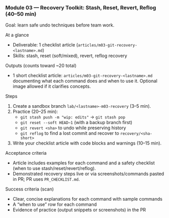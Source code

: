 ### Module 03 — Recovery Toolkit: Stash, Reset, Revert, Reflog (40–50 min)

Goal: learn safe undo techniques before team work.

At a glance
- Deliverable: 1 checklist article (`articles/m03-git-recovery-<lastname>.md`)
- Skills: stash, reset (soft/mixed), revert, reflog recovery

Outputs (counts toward ~20 total)
- 1 short checklist article: `articles/m03-git-recovery-<lastname>.md` documenting what each command does and when to use it. Optional image allowed if it clarifies concepts.

Steps
1) Create a sandbox branch `lab/<lastname>-m03-recovery` (3–5 min).
2) Practice (20–25 min):
   - `git stash push -m "wip: edits"` → `git stash pop`
   - `git reset --soft HEAD~1` (with a backup branch first)
   - `git revert <sha>` to undo while preserving history
   - `git reflog` to find a lost commit and recover to `recovery/<sha-short>`
3) Write your checklist article with code blocks and warnings (10–15 min).

Acceptance criteria
- Article includes examples for each command and a safety checklist (when to use stash/reset/revert/reflog).
- Demonstrated recovery steps live or via screenshots/commands pasted in PR; PR uses `PR_CHECKLIST.md`.

Success criteria (scan)
- Clear, concise explanations for each command with sample commands
- A “when to use” row for each command
- Evidence of practice (output snippets or screenshots) in the PR
